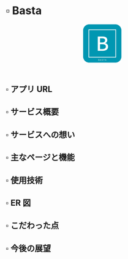 # ▫️ Basta

<p align="center" style="margin-bottom: 50px;">
    <img src="public/images/logo.png" alt="Logo" width="100">
</p>

## ▫️ アプリ URL

## ▫️ サービス概要

## ▫️ サービスへの想い

## ▫️ 主なページと機能

## ▫️ 使用技術

## ▫️ ER 図

## ▫️ こだわった点

## ▫️ 今後の展望
